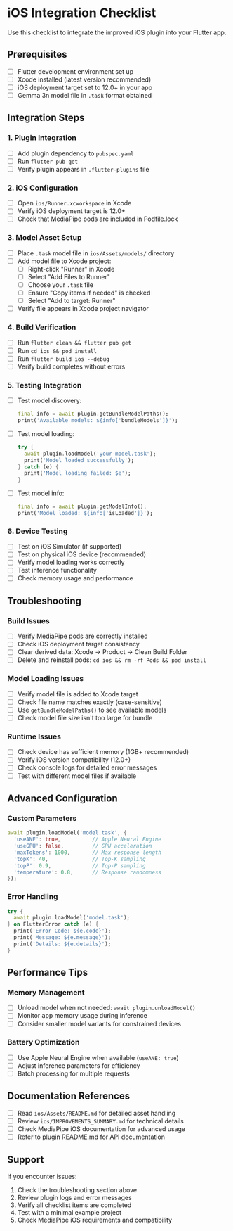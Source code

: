 # iOS Integration Checklist

Use this checklist to integrate the improved iOS plugin into your Flutter app.

## Prerequisites
- [ ] Flutter development environment set up
- [ ] Xcode installed (latest version recommended)  
- [ ] iOS deployment target set to 12.0+ in your app
- [ ] Gemma 3n model file in `.task` format obtained

## Integration Steps

### 1. Plugin Integration
- [ ] Add plugin dependency to `pubspec.yaml`
- [ ] Run `flutter pub get`
- [ ] Verify plugin appears in `.flutter-plugins` file

### 2. iOS Configuration
- [ ] Open `ios/Runner.xcworkspace` in Xcode
- [ ] Verify iOS deployment target is 12.0+
- [ ] Check that MediaPipe pods are included in Podfile.lock

### 3. Model Asset Setup
- [ ] Place `.task` model file in `ios/Assets/models/` directory
- [ ] Add model file to Xcode project:
  - [ ] Right-click "Runner" in Xcode
  - [ ] Select "Add Files to Runner"
  - [ ] Choose your `.task` file
  - [ ] Ensure "Copy items if needed" is checked
  - [ ] Select "Add to target: Runner"
- [ ] Verify file appears in Xcode project navigator

### 4. Build Verification
- [ ] Run `flutter clean && flutter pub get`
- [ ] Run `cd ios && pod install`
- [ ] Run `flutter build ios --debug`
- [ ] Verify build completes without errors

### 5. Testing Integration
- [ ] Test model discovery:
  ```dart
  final info = await plugin.getBundleModelPaths();
  print('Available models: ${info['bundleModels']}');
  ```

- [ ] Test model loading:
  ```dart
  try {
    await plugin.loadModel('your-model.task');
    print('Model loaded successfully');
  } catch (e) {
    print('Model loading failed: $e');
  }
  ```

- [ ] Test model info:
  ```dart
  final info = await plugin.getModelInfo();
  print('Model loaded: ${info['isLoaded']}');
  ```

### 6. Device Testing
- [ ] Test on iOS Simulator (if supported)
- [ ] Test on physical iOS device (recommended)
- [ ] Verify model loading works correctly
- [ ] Test inference functionality
- [ ] Check memory usage and performance

## Troubleshooting

### Build Issues
- [ ] Verify MediaPipe pods are correctly installed
- [ ] Check iOS deployment target consistency
- [ ] Clear derived data: Xcode → Product → Clean Build Folder
- [ ] Delete and reinstall pods: `cd ios && rm -rf Pods && pod install`

### Model Loading Issues
- [ ] Verify model file is added to Xcode target
- [ ] Check file name matches exactly (case-sensitive)
- [ ] Use `getBundleModelPaths()` to see available models
- [ ] Check model file size isn't too large for bundle

### Runtime Issues
- [ ] Check device has sufficient memory (1GB+ recommended)
- [ ] Verify iOS version compatibility (12.0+)
- [ ] Check console logs for detailed error messages
- [ ] Test with different model files if available

## Advanced Configuration

### Custom Parameters
```dart
await plugin.loadModel('model.task', {
  'useANE': true,          // Apple Neural Engine
  'useGPU': false,         // GPU acceleration
  'maxTokens': 1000,       // Max response length
  'topK': 40,              // Top-K sampling
  'topP': 0.9,             // Top-P sampling
  'temperature': 0.8,      // Response randomness
});
```

### Error Handling
```dart
try {
  await plugin.loadModel('model.task');
} on FlutterError catch (e) {
  print('Error Code: ${e.code}');
  print('Message: ${e.message}');
  print('Details: ${e.details}');
}
```

## Performance Tips

### Memory Management
- [ ] Unload model when not needed: `await plugin.unloadModel()`
- [ ] Monitor app memory usage during inference
- [ ] Consider smaller model variants for constrained devices

### Battery Optimization
- [ ] Use Apple Neural Engine when available (`useANE: true`)
- [ ] Adjust inference parameters for efficiency
- [ ] Batch processing for multiple requests

## Documentation References
- [ ] Read `ios/Assets/README.md` for detailed asset handling
- [ ] Review `ios/IMPROVEMENTS_SUMMARY.md` for technical details
- [ ] Check MediaPipe iOS documentation for advanced usage
- [ ] Refer to plugin README.md for API documentation

## Support
If you encounter issues:
1. Check the troubleshooting section above
2. Review plugin logs and error messages
3. Verify all checklist items are completed
4. Test with a minimal example project
5. Check MediaPipe iOS requirements and compatibility